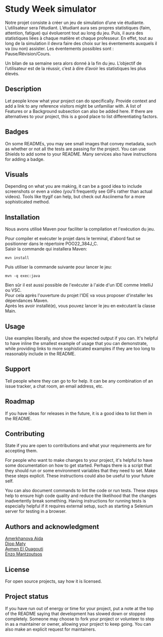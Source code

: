 # Study Week simulator

Notre projet consiste à créer un jeu de simulation d’une vie étudiante. L’utilisateur sera l’étudiant. L’étudiant aura ses propres statistiques (faim, attention, fatigue) qui évolueront tout au long du jeu. Puis, il aura des statistiques liées à chaque matière et chaque professeur. En effet, tout au long de la simulation il devra faire des choix sur les éventements auxquels il va (ou non) assister. Les éventements possibles sont : Pause/Révision/Cours.

Un bilan de sa semaine sera alors donné à la fin du jeu. L’objectif de l’utilisateur est de la réussir, c’est à dire d’avoir les statistiques les plus élevés.



## Description
Let people know what your project can do specifically. Provide context and add a link to any reference visitors might be unfamiliar with. A list of Features or a Background subsection can also be added here. If there are alternatives to your project, this is a good place to list differentiating factors.

## Badges
On some READMEs, you may see small images that convey metadata, such as whether or not all the tests are passing for the project. You can use Shields to add some to your README. Many services also have instructions for adding a badge.

## Visuals
Depending on what you are making, it can be a good idea to include screenshots or even a video (you'll frequently see GIFs rather than actual videos). Tools like ttygif can help, but check out Asciinema for a more sophisticated method.

## Installation
Nous avons utilisé Maven pour faciliter la compilation et l'exécution du jeu.

Pour compiler et exécuter le projet dans le terminal, d'abord faut se positionner dans le répertoire POO22_384J_C.  
Saisir la commande qui installera Maven:
```
mvn install
```
Puis utiliser la commande suivante pour lancer le jeu:
```
mvn -q exec:java
```

Bien sûr il est aussi possible de l'exécuter à l'aide d'un IDE comme IntelliJ ou VSC.  
Pour cela après l'ouverture du projet l'IDE va vous proposer d'installer les dépendances Maven.  
Après les avoir installé(e), vous pouvez lancer le jeu en exécutant la classe Main.

## Usage
Use examples liberally, and show the expected output if you can. It's helpful to have inline the smallest example of usage that you can demonstrate, while providing links to more sophisticated examples if they are too long to reasonably include in the README.

## Support
Tell people where they can go to for help. It can be any combination of an issue tracker, a chat room, an email address, etc.

## Roadmap
If you have ideas for releases in the future, it is a good idea to list them in the README.

## Contributing
State if you are open to contributions and what your requirements are for accepting them.

For people who want to make changes to your project, it's helpful to have some documentation on how to get started. Perhaps there is a script that they should run or some environment variables that they need to set. Make these steps explicit. These instructions could also be useful to your future self.

You can also document commands to lint the code or run tests. These steps help to ensure high code quality and reduce the likelihood that the changes inadvertently break something. Having instructions for running tests is especially helpful if it requires external setup, such as starting a Selenium server for testing in a browser.

## Authors and acknowledgment
[Amerkhanova Aida](https://gitlab.univ-nantes.fr/E204135L)  
[Diop Maty](https://gitlab.univ-nantes.fr/E204018J)  
[Aymen El Ouagouti](https://gitlab.univ-nantes.fr/E21B584U)  
[Enzo Mantzoutsos](https://gitlab.univ-nantes.fr/E201789L)  

## License
For open source projects, say how it is licensed.

## Project status
If you have run out of energy or time for your project, put a note at the top of the README saying that development has slowed down or stopped completely. Someone may choose to fork your project or volunteer to step in as a maintainer or owner, allowing your project to keep going. You can also make an explicit request for maintainers.

